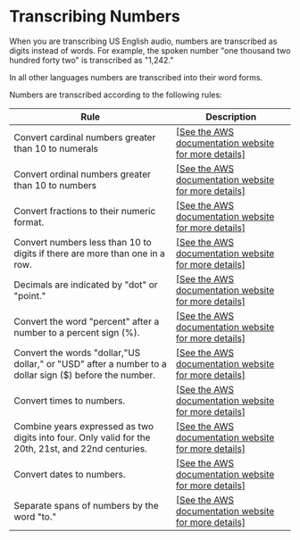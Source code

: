 # Transcribing Numbers<a name="how-numbers"></a>

When you are transcribing US English audio, numbers are transcribed as digits instead of words\. For example, the spoken number "one thousand two hundred forty two" is transcribed as "1,242\." 

In all other languages numbers are transcribed into their word forms\.

Numbers are transcribed according to the following rules:


| Rule | Description | 
| --- | --- | 
| Convert cardinal numbers greater than 10 to numerals | [\[See the AWS documentation website for more details\]](http://docs.aws.amazon.com/transcribe/latest/dg/how-numbers.html) | 
| Convert ordinal numbers greater than 10 to numbers | [\[See the AWS documentation website for more details\]](http://docs.aws.amazon.com/transcribe/latest/dg/how-numbers.html) | 
| Convert fractions to their numeric format\. | [\[See the AWS documentation website for more details\]](http://docs.aws.amazon.com/transcribe/latest/dg/how-numbers.html) | 
| Convert numbers less than 10 to digits if there are more than one in a row\. | [\[See the AWS documentation website for more details\]](http://docs.aws.amazon.com/transcribe/latest/dg/how-numbers.html) | 
| Decimals are indicated by "dot" or "point\." | [\[See the AWS documentation website for more details\]](http://docs.aws.amazon.com/transcribe/latest/dg/how-numbers.html) | 
| Convert the word "percent" after a number to a percent sign \(%\)\. | [\[See the AWS documentation website for more details\]](http://docs.aws.amazon.com/transcribe/latest/dg/how-numbers.html) | 
| Convert the words "dollar,"US dollar," or "USD" after a number to a dollar sign \($\) before the number\. | [\[See the AWS documentation website for more details\]](http://docs.aws.amazon.com/transcribe/latest/dg/how-numbers.html)  | 
| Convert times to numbers\. | [\[See the AWS documentation website for more details\]](http://docs.aws.amazon.com/transcribe/latest/dg/how-numbers.html) | 
| Combine years expressed as two digits into four\. Only valid for the 20th, 21st, and 22nd centuries\.  | [\[See the AWS documentation website for more details\]](http://docs.aws.amazon.com/transcribe/latest/dg/how-numbers.html) | 
| Convert dates to numbers\. | [\[See the AWS documentation website for more details\]](http://docs.aws.amazon.com/transcribe/latest/dg/how-numbers.html) | 
| Separate spans of numbers by the word "to\." | [\[See the AWS documentation website for more details\]](http://docs.aws.amazon.com/transcribe/latest/dg/how-numbers.html) | 